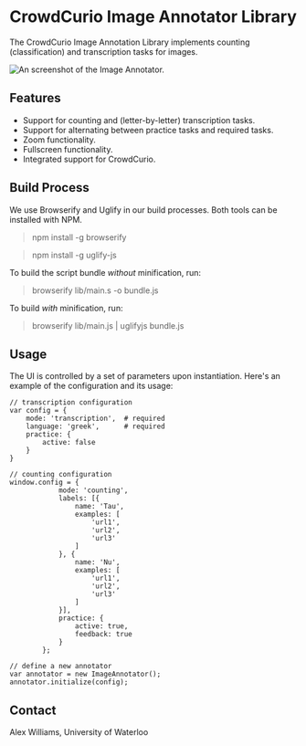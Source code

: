 # CrowdCurio Image Annotator Library
The CrowdCurio Image Annotation Library implements counting (classification) and transcription tasks for images. 

![An screenshot of the Image Annotator.](https://curio-media.s3.amazonaws.com/github-media/image-annotator.png)

## Features
- Support for counting and (letter-by-letter) transcription tasks.
- Support for alternating between practice tasks and required tasks.
- Zoom functionality.
- Fullscreen functionality.
- Integrated support for CrowdCurio.

## Build Process
We use Browserify and Uglify in our build processes. Both tools can be installed with NPM.

>npm install -g browserify

>npm install -g uglify-js

To build the script bundle *without* minification, run:
>browserify lib/main.s -o bundle.js

To build *with* minification, run:
>browserify lib/main.js | uglifyjs bundle.js

## Usage
The UI is controlled by a set of parameters upon instantiation. Here's an example of the configuration and its usage:
```
// transcription configuration
var config = {
    mode: 'transcription',  # required
    language: 'greek',      # required
    practice: {
        active: false
    }
}

// counting configuration
window.config = {
            mode: 'counting',
            labels: [{
                name: 'Tau',
                examples: [
                    'url1',
                    'url2',
                    'url3'
                ]
            }, {
                name: 'Nu',
                examples: [
                    'url1',
                    'url2',
                    'url3'
                ]
            }],
            practice: {
                active: true,
                feedback: true
            }
        };

// define a new annotator
var annotator = new ImageAnnotator();
annotator.initialize(config);
```

## Contact
Alex Williams, University of Waterloo